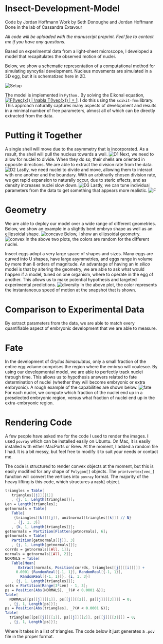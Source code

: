 # Insect-Development-Model
Code by Jordan Hoffmann
Work by Seth Donoughe and Jordan Hoffmann
Done in the lab of Cassandra Extavour

_All code will be uploaded with the manuscript preprint. Feel fee to contact me if you have any questions._

Based on experimental data from a light-sheet microscope, I developed a model that recapitulates the observed motion of nuclei.

Below, we show a schematic representation of a computational method for simulating syncytial development. Nucleus movements are simulated in a 3D egg, but it is schematized here in 2D. 

![Setup](./ims/model_cartoon.png)

The model is implemented in `Python.` By solving the Eikonal equation, <a href="https://www.codecogs.com/eqnedit.php?latex=F(\vec{x})&space;|&space;\nabla&space;T(\vec{x})&space;|&space;=&space;1" target="_blank"><img src="https://latex.codecogs.com/gif.latex?F(\vec{x})&space;|&space;\nabla&space;T(\vec{x})&space;|&space;=&space;1" title="F(\vec{x}) | \nabla T(\vec{x}) | = 1" /></a>. I do this using the `scikit-fmm` library. This approach naturally captures many aspects of development and results in a minimal number of free parameters, almost all of which can be directly extracted from the data. 

# Putting it Together
A single shell will move due to the asymmetry that is incorporated. As a result, the shell will pull the nucleus towards a wall.
![D1](./ims/Demo1.gif)
Next, we need to allow for nuclei to divide. When they do so, their shells are oriented in opposite directions. We are able to extract the division rate from the data.
![D2](./ims/Demo2.gif)
Lastly, we need nuclei to divide and move, allowing them to interact with one another and the boundary. With an arbitrarily chosen division rate, we get rapid expansion to naturally occur, due to steric effects, and as density increases nuclei slow down.
![D3](./ims/Demo3.gif)
Lastly, we can tune individual parameters from the data to get something that appears more realistic.
![F](./ims/Final.gif)
# Geometry
We are able to deploy our model over a wide range of different geometries. Below, we show an example in a slightly bent embryo shape as well as an ellipsoidal shape.
![concave](./ims/shape_1.png)
Below, I show an ellipsoidal geometry. 
![convex](./ims/shape_2.png)
In the above two plots, the colors are random for the different nuclei.

Insect eggs adopt a very large space of shapes and sizes. Many eggs are curved into U shapes, have large asymmetries, and eggs range in volume by more than 8 orders of magnitude. An advantage of having an _in silico_ model is that by altering the geometry, we are able to ask what would happen if a model, tuned on one organism, where to operate in the egg of another. This allows us to make potential hypothesis and targeted experimental predictions.
![diversity](./ims/diversity.png)
In the above plot, the color represents the instantaneous speed of motion at the snapshot that is shown.

# Comparison to Experimental Data
By extract parameters from the data, we are able to match every quantifiable aspect of embryonic development that we are able to measure.
 
# Fate
In the development of _Gryllus bimaculatus_, only a small fraction of the entire egg volume comprises the region where the embryo will coalesce. By using our developmental model, we are able to perfectly track nuclei through time. This allows us to hypothesis answers related to fate determination of nuclei (whether they will become embryonic or extra embryonic). A rough example of the capabilities are shown below. 
![fate](./ims/fate.png)
For each nuclei, we compute which fraction of the nuclei end up in a preselected embryonic region, versus what fraction of nuclei end up in the extra-embryonic region.

# Rendering Code	
A few people have asked me for the code I used to render the images. I used `povray` which can be installed easily on Ubuntu. On Mac, it is easily installed with either MacPorts or Brew. At the moment, I added a random file I had. It is a bit messy, but feel free to modify it to suit your needs or contact me. 

The code is structured to render convex objects at the moment, but this is easily modified for any shape of `Polygon[]` objects. The `printvertex[vec_]` function will convert the vertices into `povray` format. The majority of the heavy lifting is this code, which structures a `mesh2` object.
```mathematica
triangles = Table[
   triangles[[j]][[1]]
   , {j, 1, Length[triangles]}];
Len = Length[triangles];
getnormals = Table[
   Table[
    {triangles[[k]][[j]], unitnormal[triangles[[k]]] // N}
    , {j, 1, 3}]
   , {k, 1, Length[triangles]}];
getnormals = Partition[Flatten[getnormals], 6];
getnormals = Table[
   Partition[getnormals[[j]], 3]
   , {j, 1, Length[getnormals]}];
corrds = getnormals[[All, 1]];
normals = getnormals[[All, 2]];
NORMALS = Table[
   Table[Mean[
      Extract[normals, Position[corrds, triangles[[j]][[i]]]]] + 
     0.0001 {RandomReal[{-1, 1}], RandomReal[{-1, 1}], 
       RandomReal[{-1, 1}]}, {i, 1, 3}]
   , {j, 1, Length[triangles]}];
sets = Partition[Range[3*Len] - 1, 3];
ps = Position[Abs[NORMALS], _?(# < 0.0001 &)];
Table[
  NORMALS[[ps[[j]][[1]], ps[[j]][[2]], ps[[j]][[3]]]] = 0;
  , {j, 1, Length[ps]}];
ps = Position[Abs[triangles], _?(# < 0.0001 &)];
Table[
  triangles[[ps[[j]][[1]], ps[[j]][[2]], ps[[j]][[3]]]] = 0;
  , {j, 1, Length[ps]}];
```
Where it takes in a list of triangles. The code below it just generates a `.pov` file in the proper format.